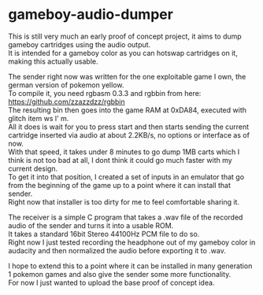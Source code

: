 # gameboy-audio-dumper
This is still very much an early proof of concept project, it aims to dump gameboy cartridges using the audio output.  
It is intended for a gameboy color as you can hotswap cartridges on it, making this actually usable.    

The sender right now was written for the one exploitable game I own, the german version of pokemon yellow.  
To compile it, you need rgbasm 0.3.3 and rgbbin from here:  
https://github.com/zzazzdzz/rgbbin  
The resulting bin then goes into the game RAM at 0xDA84, executed with glitch item ws l' m.  
All it does is wait for you to press start and then starts sending the current cartridge inserted via audio at about 2.2KB/s, no options or interface as of now.  
With that speed, it takes under 8 minutes to go dump 1MB carts which I think is not too bad at all, I dont think it could go much faster with my current design.  
To get it into that position, I created a set of inputs in an emulator that go from the beginning of the game up to a point where it can install that sender.  
Right now that installer is too dirty for me to feel comfortable sharing it.    

The receiver is a simple C program that takes a .wav file of the recorded audio of the sender and turns it into a usable ROM.  
It takes a standard 16bit Stereo 44100Hz PCM file to do so.  
Right now I just tested recording the headphone out of my gameboy color in audacity and then normalized the audio before exporting it to .wav.    

I hope to extend this to a point where it can be installed in many generation 1 pokemon games and also give the sender some more functionality.  
For now I just wanted to upload the base proof of concept idea.
